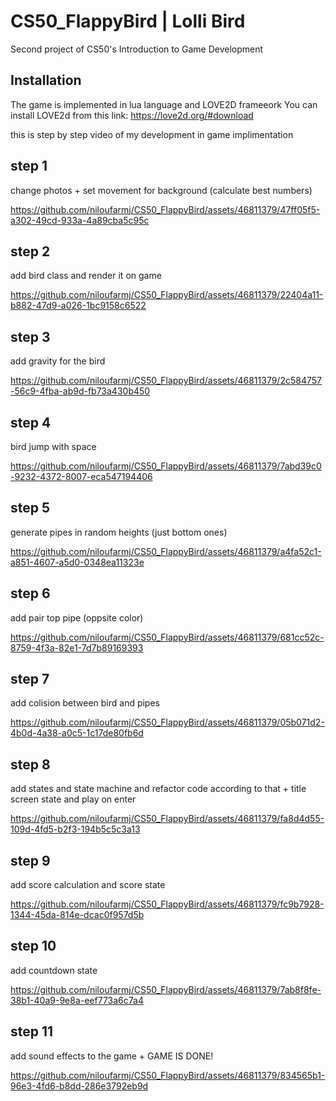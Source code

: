 # CS50_FlappyBird | Lolli Bird
Second project of CS50's Introduction to Game Development

## Installation
The game is implemented in lua language and LOVE2D frameeork 
You can install LOVE2d from this link: https://love2d.org/#download

this is step by step video of my development in game implimentation


## step 1
change photos + set movement for background (calculate best numbers)


https://github.com/niloufarmj/CS50_FlappyBird/assets/46811379/47ff05f5-a302-49cd-933a-4a89cba5c95c



## step 2 
add bird class and render it on game

https://github.com/niloufarmj/CS50_FlappyBird/assets/46811379/22404a11-b882-47d9-a026-1bc9158c6522


## step 3
add gravity for the bird


https://github.com/niloufarmj/CS50_FlappyBird/assets/46811379/2c584757-56c9-4fba-ab9d-fb73a430b450


## step 4
bird jump with space


https://github.com/niloufarmj/CS50_FlappyBird/assets/46811379/7abd39c0-9232-4372-8007-eca547194406



## step 5
generate pipes in random heights (just bottom ones)


https://github.com/niloufarmj/CS50_FlappyBird/assets/46811379/a4fa52c1-a851-4607-a5d0-0348ea11323e



## step 6

add pair top pipe (oppsite color)


https://github.com/niloufarmj/CS50_FlappyBird/assets/46811379/681cc52c-8759-4f3a-82e1-7d7b89169393



## step 7
add colision between bird and pipes



https://github.com/niloufarmj/CS50_FlappyBird/assets/46811379/05b071d2-4b0d-4a38-a0c5-1c17de80fb6d



## step 8
add states and state machine and refactor code according to that + title screen state and play on enter


https://github.com/niloufarmj/CS50_FlappyBird/assets/46811379/fa8d4d55-109d-4fd5-b2f3-194b5c5c3a13




## step 9
add score calculation and score state



https://github.com/niloufarmj/CS50_FlappyBird/assets/46811379/fc9b7928-1344-45da-814e-dcac0f957d5b



## step 10
add countdown state
 

https://github.com/niloufarmj/CS50_FlappyBird/assets/46811379/7ab8f8fe-38b1-40a9-9e8a-eef773a6c7a4



## step 11
add sound effects to the game + GAME IS DONE!


https://github.com/niloufarmj/CS50_FlappyBird/assets/46811379/834565b1-96e3-4fd6-b8dd-286e3792eb9d



